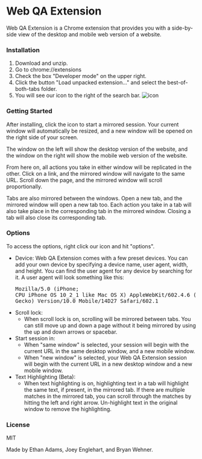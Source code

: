 # Web QA Extension

Web QA Extension is a Chrome extension that provides you with a side-by-side view of the desktop and mobile web version of a website.

### Installation

1. Download and unzip.
2. Go to chrome://extensions
3. Check the box "Developer mode" on the upper right.
4. Click the button "Load unpacked extension..." and select the best-of-both-tabs folder.
5. You will see our icon to the right of the search bar. ![icon](img/icon16.png?raw=true "icon")

### Getting Started

After installing, click the icon to start a mirrored session. Your current window will automatically be resized, and a new window will be opened on the right side of your screen.

The window on the left will show the desktop version of the website, and the window on the right will show the mobile web version of the website.

From here on, all actions you take in either window will be replicated in the other. Click on a link, and the mirrored window will navigate to the same URL. Scroll down the page, and the mirrored window will scroll proportionally.

Tabs are also mirrored between the windows. Open a new tab, and the mirrored window will open a new tab too. Each action you take in a tab will also take place in the corresponding tab in the mirrored window. Closing a tab will also close its corresponding tab.

### Options

To access the options, right click our icon and hit "options".

- Device: Web QA Extension comes with a few preset devices. You can add your own device by specifying a device name, user agent, width, and height. You can find the user agent for any device by searching for it. A user agent will look something like this: <pre>Mozilla/5.0 (iPhone; CPU iPhone OS 10_2_1 like Mac OS X) AppleWebKit/602.4.6 (KHTML, like Gecko) Version/10.0 Mobile/14D27 Safari/602.1</pre>
- Scroll lock:
    - When scroll lock is on, scrolling will be mirrored between tabs. You can still move up and down a page without it being mirrored by using the up and down arrows or spacebar.
- Start session in:
    - When "same window" is selected, your session will begin with the current URL in the same desktop window, and a new mobile window.
    - When "new window" is selected,  your Web QA Extension session will begin with the current URL in a new desktop window and a new mobile window. 
- Text Highlighting (Beta):
    - When text highlighting is on, highlighting text in a tab will highlight the same text, if present, in the mirrored tab. If there are multiple matches in the mirrored tab, you can scroll through the matches by hitting the left and right arrow. Un-highlight text in the original window to remove the highlighting.

### License

MIT

Made by Ethan Adams, Joey Englehart, and Bryan Wehner.